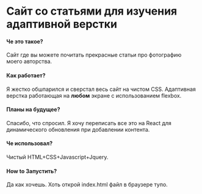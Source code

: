 # Сайт со статьями для изучения адаптивной верстки

#### Че это такое?
Сайт где вы можете почитать прекрасные статьи про фотографию моего авторства.

#### Как работает?
Я жестко обшпарился и сверстал весь сайт на чистом CSS. Адаптивная верстка работающая на **любом** экране с использованием flexbox.

#### Планы на будущее?
Спасибо, что спросил. Я хочу переписать все это на React для динамического обновления при добавлении контента.

#### Че использовал?

Чистый HTML+CSS+Javascript+Jquery.

#### How to Запустить?
Да как хочешь. Хоть открой index.html файл в браузере тупо.
